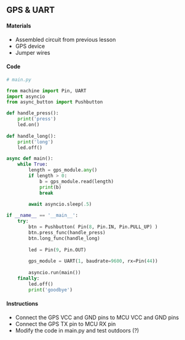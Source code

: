 ## GPS & UART

#### Materials
 - Assembled circuit from previous lesson
 - GPS device
 - Jumper wires

#### Code
```Python
# main.py

from machine import Pin, UART
import asyncio
from async_button import Pushbutton

def handle_press():
    print('press')
    led.on()
    
def handle_long():
    print('long')
    led.off()

async def main():
    while True:
        length = gps_module.any()
        if length > 0:
            b = gps_module.read(length)
            print(b)
            break
        
        await asyncio.sleep(.5)

if __name__ == '__main__':
    try:
        btn = Pushbutton( Pin(8, Pin.IN, Pin.PULL_UP) )
        btn.press_func(handle_press)
        btn.long_func(handle_long)
        
        led = Pin(9, Pin.OUT)
        
        gps_module = UART(1, baudrate=9600, rx=Pin(44))
        
        asyncio.run(main())
    finally:
        led.off()
        print('goodbye')
```

#### Instructions
 - Connect the GPS VCC and GND pins to MCU VCC and GND pins
 - Connect the GPS TX pin to MCU RX pin
 - Modify the code in main.py and test outdoors (?)

